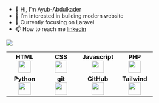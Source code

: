 - 👋 Hi, I’m Ayub-Abdulkader
- 👀 I’m interested in building modern website
- 🌱 Currently focusing on Laravel
- 📫 How to reach me [linkedin](https://www.linkedin.com/in/ayub-abdulkader-24083b244/)

<img src="https://github-readme-stats.vercel.app/api/top-langs?username=Ayub-Abdulkader&layout=compact"/>
<table width="320px">
    <tbody>
        <tr valign="top">
            <td width="80px" align="center">
            <span><strong>HTML</strong></span><br>
            <img height="32" src="https://cdn.jsdelivr.net/gh/devicons/devicon/icons/html5/html5-original.svg">
            </td>
            <td width="80px" align="center">
            <span><strong>CSS</strong></span><br>
            <img height="32px" src="https://cdn.jsdelivr.net/gh/devicons/devicon/icons/css3/css3-original.svg">
            </td>
            <td width="80px" align="center">
            <span><strong>Javascript</strong></span><br>           
            <img height="32px" src="https://cdn.jsdelivr.net/gh/devicons/devicon/icons/javascript/javascript-plain.svg" />
            </td>
            <td width="80px" align="center">
            <span><strong>PHP</strong></span><br>
            <img height="32px" src="https://cdn.jsdelivr.net/gh/devicons/devicon/icons/php/php-plain.svg" />
            </td>
        </tr>
        <tr valign="top">
             <td width="80px" align="center">
            <span><strong>Python</strong></span><br>
            <img height="32px" src="https://cdn.jsdelivr.net/gh/devicons/devicon/icons/python/python-original.svg">
            </td>
            <td width="80px" align="center">
            <span><strong>git</strong></span><br>
            <img height="32px" src="https://cdn.jsdelivr.net/gh/devicons/devicon/icons/git/git-plain.svg">
            </td>
            <td width="80px" align="center">
            <span><strong>GitHub</strong></span><br>
            <img height="32px" src="https://cdn.jsdelivr.net/gh/devicons/devicon/icons/github/github-original.svg">
            <td width="80px" align="center">
            <span><strong>Tailwind</strong></span><br>      
            <img height="32px" src="https://cdn.jsdelivr.net/gh/devicons/devicon/icons/tailwindcss/tailwindcss-plain.svg" />
            </td>
        </tr>
    </tbody>
</table>

<!---
Ayub-Abdulkader/Ayub-Abdulkader is a ✨ special ✨ repository because its `README.md` (this file) appears on your GitHub profile.
You can click the Preview link to take a look at your changes.
--->
